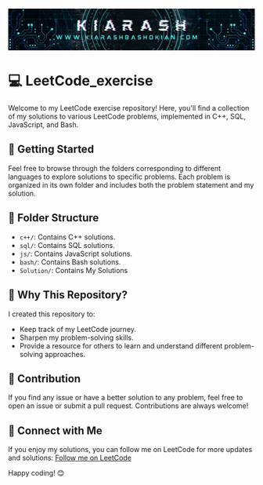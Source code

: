![baner](https://github.com/Ghosts6/Local-website/blob/main/img/Baner.png)
# 💻 LeetCode_exercise

Welcome to my LeetCode exercise repository! Here, you'll find a collection of my solutions to various LeetCode problems, implemented in C++, SQL, JavaScript, and Bash.

## 🚀 Getting Started

Feel free to browse through the folders corresponding to different languages to explore solutions to specific problems. Each problem is organized in its own folder and includes both the problem statement and my solution.

## 📁 Folder Structure

- `c++/`: Contains C++ solutions.
- `sql/`: Contains SQL solutions.
- `js/`: Contains JavaScript solutions.
- `bash/`: Contains Bash solutions.
- `Solution/`: Contains My Solutions

## 🌟 Why This Repository?

I created this repository to:
- Keep track of my LeetCode journey.
- Sharpen my problem-solving skills.
- Provide a resource for others to learn and understand different problem-solving approaches.

## 📝 Contribution

If you find any issue or have a better solution to any problem, feel free to open an issue or submit a pull request. Contributions are always welcome!

## 🤝 Connect with Me

If you enjoy my solutions, you can follow me on LeetCode for more updates and solutions:
[Follow me on LeetCode](https://leetcode.com/Ghosts6/)

Happy coding! 😊
